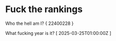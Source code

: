 # Fuck the rankings

Who the hell am I?
{ 22400228 }

What fucking year is it?
[ 2025-03-25T01:00:00Z ]
